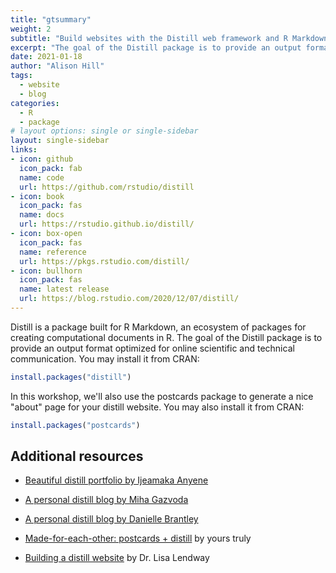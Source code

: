 ```yaml
---
title: "gtsummary"
weight: 2
subtitle: "Build websites with the Distill web framework and R Markdown"
excerpt: "The goal of the Distill package is to provide an output format for R Markdown optimized for online scientific and technical communication."
date: 2021-01-18
author: "Alison Hill"
tags:
  - website
  - blog
categories:
  - R
  - package
# layout options: single or single-sidebar
layout: single-sidebar
links:
- icon: github
  icon_pack: fab
  name: code
  url: https://github.com/rstudio/distill
- icon: book
  icon_pack: fas
  name: docs
  url: https://rstudio.github.io/distill/
- icon: box-open
  icon_pack: fas
  name: reference
  url: https://pkgs.rstudio.com/distill/
- icon: bullhorn
  icon_pack: fas
  name: latest release
  url: https://blog.rstudio.com/2020/12/07/distill/
---
```


Distill is a package built for R Markdown, an ecosystem of packages for creating computational documents in R. The goal of the Distill package is to provide an output format optimized for online scientific and technical communication. You may install it from CRAN:

```r
install.packages("distill")
```

In this workshop, we'll also use the postcards package to generate a nice "about" page for your distill website. You may also install it from CRAN:

```r
install.packages("postcards")
```

## Additional resources

+ [Beautiful distill portfolio by Ijeamaka Anyene](https://ijeamaka-anyene.netlify.app/portfolio.html)

+ [A personal distill blog by Miha Gazvoda](https://mihagazvoda.com/)

+ [A personal distill blog by Danielle Brantley](https://datascidani.com/posts/2020-12-14-same-content-new-look/)

+ [Made-for-each-other: postcards + distill](https://alison.rbind.io/post/2020-12-22-postcards-distill/) by yours truly

+ [Building a distill website](https://lisalendway.netlify.app/posts/2020-12-09-buildingdistill/) by Dr. Lisa Lendway
